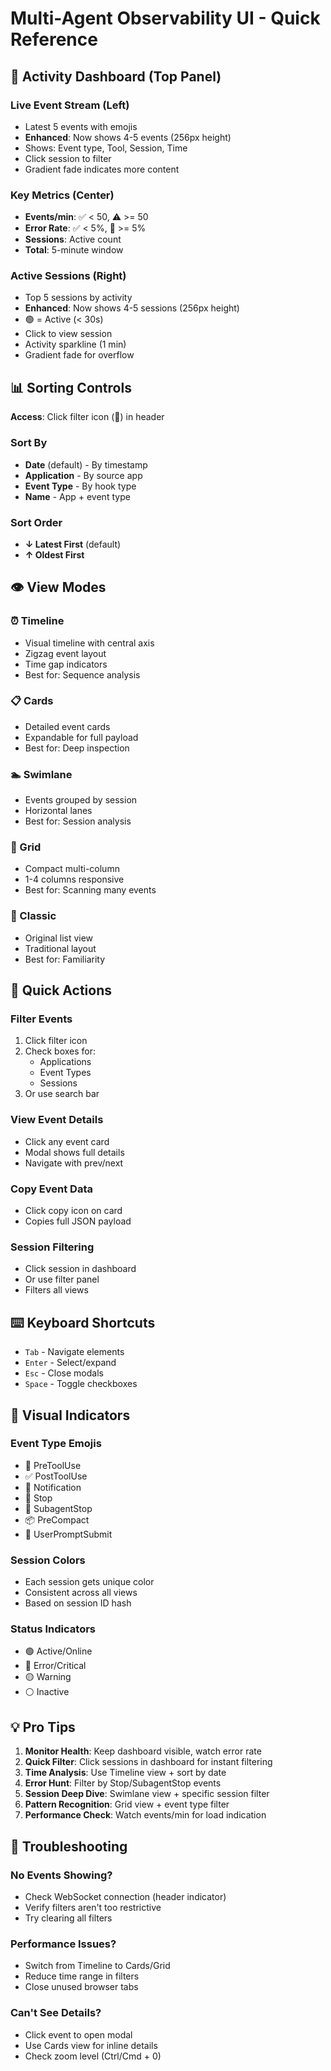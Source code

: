 # Multi-Agent Observability UI - Quick Reference

## 🚀 Activity Dashboard (Top Panel)

### Live Event Stream (Left)
- Latest 5 events with emojis
- **Enhanced**: Now shows 4-5 events (256px height)
- Shows: Event type, Tool, Session, Time
- Click session to filter
- Gradient fade indicates more content

### Key Metrics (Center)
- **Events/min**: ✅ < 50, ⚠️ >= 50
- **Error Rate**: ✅ < 5%, 🚨 >= 5%  
- **Sessions**: Active count
- **Total**: 5-minute window

### Active Sessions (Right)
- Top 5 sessions by activity
- **Enhanced**: Now shows 4-5 sessions (256px height)
- 🟢 = Active (< 30s)
- Click to view session
- Activity sparkline (1 min)
- Gradient fade for overflow

## 📊 Sorting Controls

**Access**: Click filter icon (🔽) in header

### Sort By
- **Date** (default) - By timestamp
- **Application** - By source app
- **Event Type** - By hook type
- **Name** - App + event type

### Sort Order
- **↓ Latest First** (default)
- **↑ Oldest First**

## 👁️ View Modes

### ⏰ Timeline
- Visual timeline with central axis
- Zigzag event layout
- Time gap indicators
- Best for: Sequence analysis

### 📋 Cards  
- Detailed event cards
- Expandable for full payload
- Best for: Deep inspection

### 🏊 Swimlane
- Events grouped by session
- Horizontal lanes
- Best for: Session analysis

### 🔲 Grid
- Compact multi-column
- 1-4 columns responsive
- Best for: Scanning many events

### 📜 Classic
- Original list view
- Traditional layout
- Best for: Familiarity

## 🎯 Quick Actions

### Filter Events
1. Click filter icon
2. Check boxes for:
   - Applications
   - Event Types  
   - Sessions
3. Or use search bar

### View Event Details
- Click any event card
- Modal shows full details
- Navigate with prev/next

### Copy Event Data
- Click copy icon on card
- Copies full JSON payload

### Session Filtering
- Click session in dashboard
- Or use filter panel
- Filters all views

## ⌨️ Keyboard Shortcuts

- `Tab` - Navigate elements
- `Enter` - Select/expand
- `Esc` - Close modals
- `Space` - Toggle checkboxes

## 🎨 Visual Indicators

### Event Type Emojis
- 🔧 PreToolUse
- ✅ PostToolUse
- 🔔 Notification
- 🛑 Stop
- 👥 SubagentStop
- 📦 PreCompact
- 💬 UserPromptSubmit

### Session Colors
- Each session gets unique color
- Consistent across all views
- Based on session ID hash

### Status Indicators
- 🟢 Active/Online
- 🔴 Error/Critical
- 🟡 Warning
- ⚪ Inactive

## 💡 Pro Tips

1. **Monitor Health**: Keep dashboard visible, watch error rate
2. **Quick Filter**: Click sessions in dashboard for instant filtering
3. **Time Analysis**: Use Timeline view + sort by date
4. **Error Hunt**: Filter by Stop/SubagentStop events
5. **Session Deep Dive**: Swimlane view + specific session filter
6. **Pattern Recognition**: Grid view + event type filter
7. **Performance Check**: Watch events/min for load indication

## 🔧 Troubleshooting

### No Events Showing?
- Check WebSocket connection (header indicator)
- Verify filters aren't too restrictive
- Try clearing all filters

### Performance Issues?
- Switch from Timeline to Cards/Grid
- Reduce time range in filters
- Close unused browser tabs

### Can't See Details?
- Click event to open modal
- Use Cards view for inline details
- Check zoom level (Ctrl/Cmd + 0)